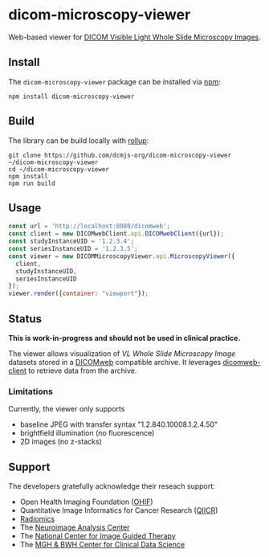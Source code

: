 # dicom-microscopy-viewer
Web-based viewer for [DICOM Visible Light Whole Slide Microscopy Images](http://dicom.nema.org/medical/dicom/current/output/chtml/part03/sect_A.32.8.html).


## Install

The `dicom-microscopy-viewer` package can be installed via [npm](https://www.npmjs.com/):

```None
npm install dicom-microscopy-viewer
```

## Build

The library can be build locally with [rollup](https://rollupjs.org/guide/en):

```None
git clone https://github.com/dcmjs-org/dicom-microscopy-viewer ~/dicom-microscopy-viewer
cd ~/dicom-microscopy-viewer
npm install
npm run build
```

## Usage

```js
const url = 'http://localhost:8080/dicomweb';
const client = new DICOMwebClient.api.DICOMwebClient({url});
const studyInstanceUID = '1.2.3.4';
const seriesInstanceUID = '1.2.3.5';
const viewer = new DICOMMicroscopyViewer.api.MicroscopyViewer({
  client,
  studyInstanceUID,
  seriesInstanceUID
});
viewer.render({container: "viewport"});
```

## Status

**This is work-in-progress and should not be used in clinical practice.**

The viewer allows visualization of *VL Whole Slide Microscopy Image* datasets stored in a [DICOMweb](https://www.dicomstandard.org/dicomweb/) compatible archive.
It leverages [dicomweb-client](https://github.com/dcmjs-org/dicomweb-client) to retrieve data from the archive.

### Limitations

Currently, the viewer only supports

* baseline JPEG with transfer syntax "1.2.840.10008.1.2.4.50"
* brightfield illumination (no fluorescence)
* 2D images (no z-stacks)

## Support

The developers gratefully acknowledge their reseach support:
* Open Health Imaging Foundation ([OHIF](http://ohif.org))
* Quantitative Image Informatics for Cancer Research ([QIICR](http://qiicr.org))
* [Radiomics](http://radiomics.io)
* The [Neuroimage Analysis Center](http://nac.spl.harvard.edu)
* The [National Center for Image Guided Therapy](http://ncigt.org)
* The [MGH & BWH Center for Clinical Data Science](https://www.ccds.io/)

